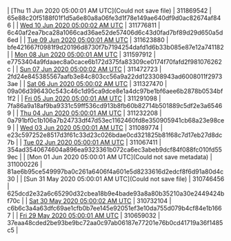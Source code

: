 | [Thu 11 Jun 2020 05:00:01 AM UTC](Could not save file) | 311869542 | 65e88c20f5188f01f1d5a6e80a8a06fe3d1f78e149ae640df9d0ac82674af846 | 
| [Wed 10 Jun 2020 05:00:02 AM UTC](https://transfer.sh/iqAer/dashninja-dbdump-20200610070002.tar.bz2) | 311776811 | 6c40af2ea7bca28a1066cad36ae52de57406d6c43d0fad7bf89d29d650a5d6ed | 
| [Tue 09 Jun 2020 05:00:01 AM UTC](https://transfer.sh/iBz74/dashninja-dbdump-20200609070001.tar.bz2) | 311623880 | bfe421667f0981f9d20196d8730f7b7194254dafd1d6b33b085e87e12a741182 | 
| [Mon 08 Jun 2020 05:00:01 AM UTC](https://transfer.sh/16jz9n/dashninja-dbdump-20200608070001.tar.bz2) | 311597912 | e7753404a9fdaaec8a0cace6b172d375fa83309ce0174f70fafd2f981076262c | 
| [Sun 07 Jun 2020 05:00:02 AM UTC](https://transfer.sh/q4D9k/dashninja-dbdump-20200607070002.tar.bz2) | 311472723 | 2fd24e845385567aafb3e84c803cc56a9a22dd123308943ad6008011f29733ae | 
| [Sat 06 Jun 2020 05:00:02 AM UTC](https://transfer.sh/C98yK/dashninja-dbdump-20200606070002.tar.bz2) | 311327470 | 09a06d396430c543c46c1d95ca9dce8e1a4dc97be1bf6aee6b2878b0534bf1f2 | 
| [Fri 05 Jun 2020 05:00:01 AM UTC](https://transfer.sh/DcG3e/dashninja-dbdump-20200605070001.tar.bz2) | 311291098 | 7fa86a9a18af9ba9331c59ff536cd913b8fb60b82714b501889c5df2e3a65469 | 
| [Thu 04 Jun 2020 05:00:01 AM UTC](https://transfer.sh/9sMew/dashninja-dbdump-20200604070001.tar.bz2) | 311232208 | 0a791bf0c1b106a7b24733df47d53ec1162460fd8e350905941cb68a23e98ce9 | 
| [Wed 03 Jun 2020 05:00:01 AM UTC](https://transfer.sh/h8OKt/dashninja-dbdump-20200603070001.tar.bz2) | 311089774 | e23c597252e8517d3f61c33d23c026bdae0cd321825b81f68c7d17eb27d8dc7b | 
| [Tue 02 Jun 2020 05:00:01 AM UTC](https://transfer.sh/DtbG3/dashninja-dbdump-20200602070001.tar.bz2) | 311067411 | 354ad3540674604a896ea9323361b072ca6ec3abeb9dcf84f088fc010fd559ec | 
| [Mon 01 Jun 2020 05:00:01 AM UTC](Could not save metadata) | 311000226 | 81ae6b95ce549997ba0c261a6406f4a601e5d8233616d2edcf8f6d91a80d4c30 | 
| [Sun 31 May 2020 05:00:01 AM UTC](Could not save file) | 310746456 | 625dcd2e32a6c65290d32cbea18b9e4bade93a8a80b35210a30e2449424bf70c | 
| [Sat 30 May 2020 05:00:02 AM UTC]() | 310732104 | c6b6c3a4a63dfc69ae1cfb0b7ee145e92051ef3e10da755d079b4cf84e1b1667 | 
| [Fri 29 May 2020 05:00:01 AM UTC](https://transfer.sh/4OJaf/dashninja-dbdump-20200529070001.tar.bz2) | 310659032 | 37eaa48cded2be93be9bc72aa0c97ab06187e77201e76b0cd41719a36f1485c5 | 
